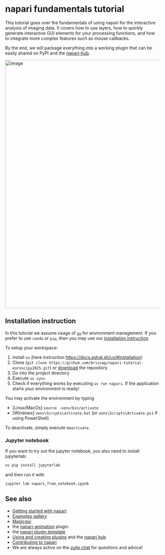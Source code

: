 # napari fundamentals tutorial

This tutorial goes over the fundamentals of using napari for the interactive analysis of imaging data.
It covers how to use layers, how to quickly generate interactive GUI elements for your processing functions, and how to integrate more complex features such as mouse callbacks.

By the end, we will package everything into a working plugin that can be easily shared on PyPI and the [napari-hub](https://napari-hub.org/).

<img width="1275" height="808" alt="image" src="https://github.com/user-attachments/assets/c7d6f8ad-d79c-468c-960a-fb60efd17829" />


## Installation instruction

In this tutorial we assume usage of [`uv`](https://docs.astral.sh/uv/) for environment management. 
If you prefer to use `conda` or `pip`, then you may use our [installation instruction](https://napari.org/stable/tutorials/fundamentals/installation.html#napari-installation) 

To setup your workspace:

1. Install `uv` (here instruction https://docs.astral.sh/uv/#installation) 
2. Clone (`git clone https://github.com/brisvag/napari-tutorial-euroscipy2025.git`) or [download](https://github.com/brisvag/napari-tutorial-euroscipy2025/archive/refs/heads/main.zip) the repository
3. Go into the project directory
4. Execute `uv sync`
5. Check if everything works by executing `uv run napari`. If the application starts your environment is ready!

You may activate the environment by typing 
* [Linux/MacOs] `source .venv/bin/activate`
* [Windows] `venv\Scripts\activate.bat` (or `venv\Scripts\Activate.ps1` if using PowerShell)

To deactivate, simply execute `deactivate`.

### Jupyter notebook

If you want to try out the jupyter notebook, you also need to install jupyterlab:

```sh
uv pip install jupyterlab
```

and then run it with

```sh
jupyter lab napari_from_notebook.ipynb
```

## See also

- [Getting started with napari](https://napari.org/stable/tutorials/start_index.html)
- [Examples gallery](https://www.napari-hub.org/)
- [Magicgui](https://pyapp-kit.github.io/magicgui/)
- the [napari-animation](https://github.com/napari/napari-animation) plugin
- the [napari plugin template](https://github.com/napari/napari-plugin-template#napari-plugin-template)
- [Using and creating plugins](https://napari.org/stable/plugins/index.html) and the [napari hub](https://www.napari-hub.org/)
- [Contributing to napari](https://napari.org/stable/developers/index.html)
- We are always active on the [zulip chat](https://www.napari-hub.org/) for questions and advice!
